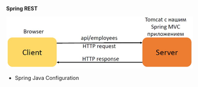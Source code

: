 **Spring REST**

![spring-01](https://raw.githubusercontent.com/AdilhanKaikenov/spring_rest/master/etc/Spring_Rest.jpg)

- Spring Java Configuration